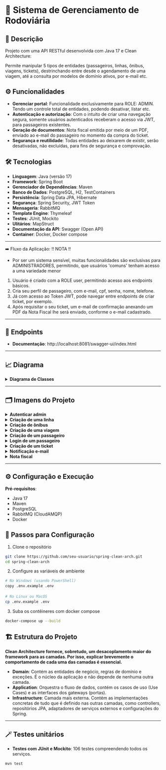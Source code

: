 # 🏥 Sistema de Gerenciamento de Rodoviária

## 📄 Descrição
Projeto com uma API RESTful desenvolvida com Java 17 e Clean Architecture:

Permite manipular 5 tipos de entidades (passageiros, linhas, ônibus, viagens, tickets), destrinchando entre
desde o agendamento de uma viagem, até a consulta por modelos de domínio ativos, por e-mail etc.

## ⚙️ Funcionalidades
- **Gerenciar portal**: Funcionalidade exclusivamente para ROLE: ADMIN. Tendo um controle total de entidades, podendo desativar, listar etc.
- **Autenticação e autorização**: Com o intuito de criar uma navegação segura, somente usuários autenticados receberam o acesso via JWT, para passageiros existentes.
- **Geração de documentos**: Nota fiscal emitida por meio de um PDF, enviado ao e-mail do passageiro no momento da compra do ticket.
- **Segurança e reutilidade**: Todas entidades ao deixarem de existir, serão desativadas, não excluídas, para fins de segurança e comprovação.

## 🛠️ Tecnologias
- **Linguagem**: Java (versão 17)
- **Framework**: Spring Boot
- **Gerenciador de Dependências**: Maven
- **Banco de Dados**: PostgreSQL, H2, TestContainers
- **Persistência**: Spring Data JPA, Hibernate
- **Segurança**: Spring Security, JWT Token
- **Mensageria**: RabbitMQ
- **Template Engine**: Thymeleaf
- **Testes**: JUnit, Mockito
- **Ulitários**: MapStruct
- **Documentação da API**: Swagger (Open API)
- **Container**: Docker, Docker compose

---
➡️ Fluxo da Aplicação:
!! NOTA !!
- Por ser um sistema sensível, muitas funcionalidades são exclusivas para ADMINISTRADORES, permitindo, que usuários 'comuns' tenham acesso a uma variedade menor

1. Usuário é criado com a ROLE user, permitindo acesso aos endpoints básicos.
2. Cria seu perfil de passageiro, com e-mail, cpf, senha, nome, telefone.
3. Já com acesso ao Token JWT, pode navegar entre endpoints de criar ticket, por exemplo.
4. Após requisitar o seu ticket, um e-mail de confirmação anexando um PDF da Nota Fiscal lhe será enviado, conforme o e-mail cadastrado.

---

## 📝 Endpoints
- **Documentação**:
  http://localhost:8081/swagger-ui/index.html

---

## 📈 Diagrama

<details>
    <summary><b>Diagrama de Classes</b></summary>
    <img src="./assets/diagramarodoviaria.png" alt="Diagrama de Classes" height="600">
</details>

---

## 🗂️ Imagens do Projeto

<details>
  <summary><b>Autenticar admin</b></summary>
  <img src="./assets/adminlogin.png" alt="Imagem da autenticação de um admin" width="500">
</details>

<details>
  <summary><b>Criação de uma linha</b></summary>
  <img src="./assets/adminlinhas.png" alt="Imagem de criação de uma linha" width="500">
</details>

<details>
  <summary><b>Criação de ônibus</b></summary>
  <img src="./assets/adminonibus.png" alt="Imagem de criação de um ônibus" width="500">
</details>

<details>
  <summary><b>Criação de uma viagem</b></summary>
  <img src="./assets/adminviagens.png" alt="Imagem da criação de uma viagem" width="500">
</details>

<details>
  <summary><b>Criação de um passageiro</b></summary>
  <img src="./assets/passageiros.png" alt="Imagem da criação de um passageiro" width="500">
</details>

<details>
  <summary><b>Login de um passageiro</b></summary>
  <img src="./assets/passageiroslogin.png" alt="Imagem do login do passageiro" width="500">
</details>

<details>
  <summary><b>Criação de um ticket</b></summary>
  <img src="./assets/tickets.png" alt="Imagem de um ticket" width="500">
</details>

<details>
  <summary><b>Notificação e-mail</b></summary>
  <img src="./assets/notificacao1.png" alt="Imagem de um ticket" width="500">
</details>

<details>
  <summary><b>Nota fiscal</b></summary>
  <img src="./assets/notafiscal.png" alt="Imagem da nota fiscal" width="800">
</details>


---

## ⚙️ Configuração e Execução

**Pré-requisitos**:

- Java 17
- Maven
- PostgreSQL
- RabbitMQ (CloudAMQP)
- Docker

## 🚀 Passos para Configuração

1. Clone o repositório
````bash
git clone https://github.com/seu-usuario/spring-clean-arch.git
cd spring-clean-arch
````
2. Configure as variáveis de ambiente
```bash
# No Windows (usando PowerShell)
copy .env.example .env

# No Linux ou MacOS
cp .env.example .env
```
3. Suba os contêineres com docker compose
```bash
docker-compose up --build
```
## 🏗️ Estrutura do Projeto 

**Clean Architecture fornece, sobretudo, um desacoplamento maior do framework para as camadas. Por isso, explicar brevemente o comportamento de cada uma das camadas é essencial.**

- **Domain**: Contém as entidades de negócio, regras de domínio e exceções. É o núcleo da aplicação e não depende de nenhuma outra camada.
- **Application**: Orquestra o fluxo de dados, contém os casos de uso (Use Cases) e as interfaces dos gateways (portas).
- **Infrastructure**: Camada mais externa. Contém as implementações concretas de tudo que é definido nas outras camadas, como controllers, repositórios JPA, adaptadores de serviços externos e configurações do Spring.

---

## 🪄  Testes unitários
- **Testes com JUnit e Mockito**: 106 testes compreendendo todos os serviços.
```bash
mvn test
```
